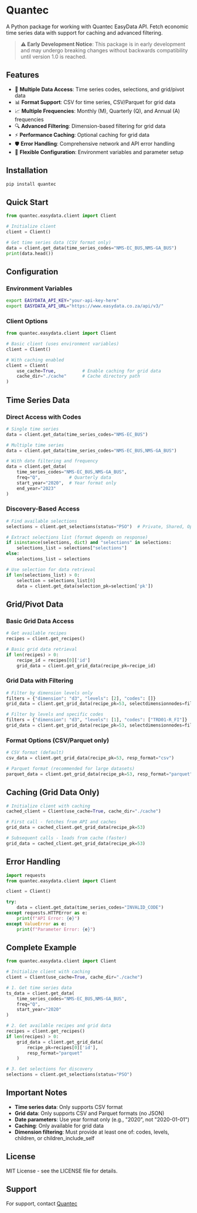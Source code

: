 # Quantec

A Python package for working with Quantec EasyData API. Fetch economic time series data with support for caching and advanced filtering.

> **⚠️ Early Development Notice**: This package is in early development and may undergo breaking changes without backwards compatibility until version 1.0 is reached.

## Features

- 🎯 **Multiple Data Access**: Time series codes, selections, and grid/pivot data
- 📊 **Format Support**: CSV for time series, CSV/Parquet for grid data
- 📈 **Multiple Frequencies**: Monthly (M), Quarterly (Q), and Annual (A) frequencies
- 🔍 **Advanced Filtering**: Dimension-based filtering for grid data
- ⚡ **Performance Caching**: Optional caching for grid data
- 🛡️ **Error Handling**: Comprehensive network and API error handling
- 🔧 **Flexible Configuration**: Environment variables and parameter setup

## Installation

```bash
pip install quantec
```

## Quick Start

```python
from quantec.easydata.client import Client

# Initialize client
client = Client()

# Get time series data (CSV format only)
data = client.get_data(time_series_codes="NMS-EC_BUS,NMS-GA_BUS")
print(data.head())
```

## Configuration

### Environment Variables

```bash
export EASYDATA_API_KEY="your-api-key-here"
export EASYDATA_API_URL="https://www.easydata.co.za/api/v3/"
```

### Client Options

```python
from quantec.easydata.client import Client

# Basic client (uses environment variables)
client = Client()

# With caching enabled
client = Client(
    use_cache=True,          # Enable caching for grid data
    cache_dir="./cache"      # Cache directory path
)
```

## Time Series Data

### Direct Access with Codes

```python
# Single time series
data = client.get_data(time_series_codes="NMS-EC_BUS")

# Multiple time series
data = client.get_data(time_series_codes="NMS-EC_BUS,NMS-GA_BUS")

# With date filtering and frequency
data = client.get_data(
    time_series_codes="NMS-EC_BUS,NMS-GA_BUS",
    freq="Q",           # Quarterly data
    start_year="2020",  # Year format only
    end_year="2023"
)
```

### Discovery-Based Access

```python
# Find available selections
selections = client.get_selections(status="PSO")  # Private, Shared, Open

# Extract selections list (format depends on response)
if isinstance(selections, dict) and "selections" in selections:
    selections_list = selections["selections"]
else:
    selections_list = selections

# Use selection for data retrieval
if len(selections_list) > 0:
    selection = selections_list[0]
    data = client.get_data(selection_pk=selection['pk'])
```

## Grid/Pivot Data

### Basic Grid Data Access

```python
# Get available recipes
recipes = client.get_recipes()

# Basic grid data retrieval
if len(recipes) > 0:
    recipe_id = recipes[0]['id']
    grid_data = client.get_grid_data(recipe_pk=recipe_id)
```

### Grid Data with Filtering

```python
# Filter by dimension levels only
filters = {"dimension": "d3", "levels": [2], "codes": []}
grid_data = client.get_grid_data(recipe_pk=53, selectdimensionnodes=filters)

# Filter by levels and specific codes
filters = {"dimension": "d3", "levels": [1], "codes": ["TRD01-R_FI"]}
grid_data = client.get_grid_data(recipe_pk=53, selectdimensionnodes=filters)
```

### Format Options (CSV/Parquet only)

```python
# CSV format (default)
csv_data = client.get_grid_data(recipe_pk=53, resp_format="csv")

# Parquet format (recommended for large datasets)
parquet_data = client.get_grid_data(recipe_pk=53, resp_format="parquet")
```

## Caching (Grid Data Only)

```python
# Initialize client with caching
cached_client = Client(use_cache=True, cache_dir="./cache")

# First call - fetches from API and caches
grid_data = cached_client.get_grid_data(recipe_pk=53)

# Subsequent calls - loads from cache (faster)
grid_data = cached_client.get_grid_data(recipe_pk=53)
```

## Error Handling

```python
import requests
from quantec.easydata.client import Client

client = Client()

try:
    data = client.get_data(time_series_codes="INVALID_CODE")
except requests.HTTPError as e:
    print(f"API Error: {e}")
except ValueError as e:
    print(f"Parameter Error: {e}")
```

## Complete Example

```python
from quantec.easydata.client import Client

# Initialize client with caching
client = Client(use_cache=True, cache_dir="./cache")

# 1. Get time series data
ts_data = client.get_data(
    time_series_codes="NMS-EC_BUS,NMS-GA_BUS",
    freq="Q",
    start_year="2020"
)

# 2. Get available recipes and grid data
recipes = client.get_recipes()
if len(recipes) > 0:
    grid_data = client.get_grid_data(
        recipe_pk=recipes[0]['id'],
        resp_format="parquet"
    )

# 3. Get selections for discovery
selections = client.get_selections(status="PSO")
```

## Important Notes

- **Time series data**: Only supports CSV format
- **Grid data**: Only supports CSV and Parquet formats (no JSON)
- **Date parameters**: Use year format only (e.g., "2020", not "2020-01-01")
- **Caching**: Only available for grid data
- **Dimension filtering**: Must provide at least one of: codes, levels, children, or children_include_self

## License

MIT License - see the LICENSE file for details.

## Support

For support, contact [Quantec](https://www.quantec.co.za/contact/)
